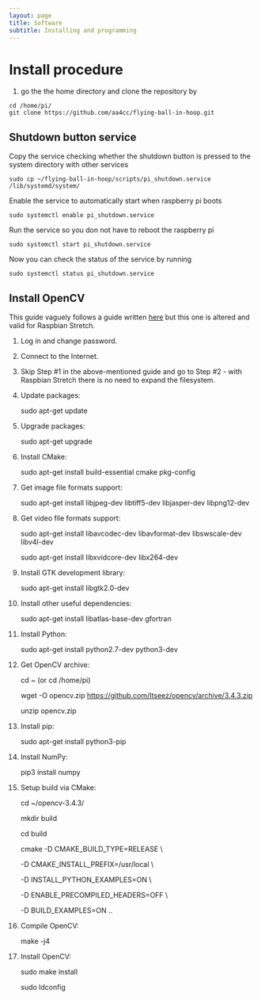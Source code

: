 ```yaml
---
layout: page
title: Software
subtitle: Installing and programming
---
```

<!--
# Ball in Hoop

## Introduction -->

# Install procedure
1) go the the home directory and clone the repository by
```
cd /home/pi/
git clone https://github.com/aa4cc/flying-ball-in-hoop.git
```

## Shutdown button service
Copy the service checking whether the shutdown button is pressed to the system directory with other services
```
sudo cp ~/flying-ball-in-hoop/scripts/pi_shutdown.service /lib/systemd/system/
``` 

Enable the service to automatically start when raspberry pi boots
```
sudo systemctl enable pi_shutdown.service
```
Run the service so you don not have to reboot the raspberry pi
```
sudo systemctl start pi_shutdown.service
```
Now you can check the status of the service by running
```
sudo systemctl status pi_shutdown.service
```

## Install OpenCV

This guide vaguely follows a guide written [here](https://www.pyimagesearch.com/2016/04/18/install-guide-raspberry-pi-3-raspbian-jessie-opencv-3/) but this one is altered and valid for Raspbian Stretch.

1. Log in and change password.
 
2. Connect to the Internet.

3. Skip Step #1 in the above-mentioned guide and go to Step #2 - with Raspbian Stretch there is no need to expand the filesystem.

4. Update packages:

	sudo apt-get update

5. Upgrade packages:

 	sudo apt-get upgrade

6. Install CMake:

 	sudo apt-get install build-essential cmake pkg-config

7. Get image file formats support:

    sudo apt-get install libjpeg-dev libtiff5-dev libjasper-dev libpng12-dev

8. Get video file formats support:

    sudo apt-get install libavcodec-dev libavformat-dev libswscale-dev libv4l-dev

    sudo apt-get install libxvidcore-dev libx264-dev

9. Install GTK development library:

    sudo apt-get install libgtk2.0-dev

10. Install other useful dependencies:

     sudo apt-get install libatlas-base-dev gfortran

11. Install Python:

     sudo apt-get install python2.7-dev python3-dev

12. Get OpenCV archive:

     cd ~ (or cd /home/pi)

     wget -O opencv.zip https://github.com/Itseez/opencv/archive/3.4.3.zip

     unzip opencv.zip

13. Install pip:

     sudo apt-get install python3-pip

14. Install NumPy:

     pip3 install numpy

 15. Setup build via CMake:

     cd ~/opencv-3.4.3/

     mkdir build

     cd build

     cmake -D CMAKE_BUILD_TYPE=RELEASE \

       -D CMAKE_INSTALL_PREFIX=/usr/local \

       -D INSTALL_PYTHON_EXAMPLES=ON \

       -D ENABLE_PRECOMPILED_HEADERS=OFF \

       -D BUILD_EXAMPLES=ON ..

 16. Compile OpenCV:

     make -j4

 17. Install OpenCV:

     sudo make install

     sudo ldconfig
